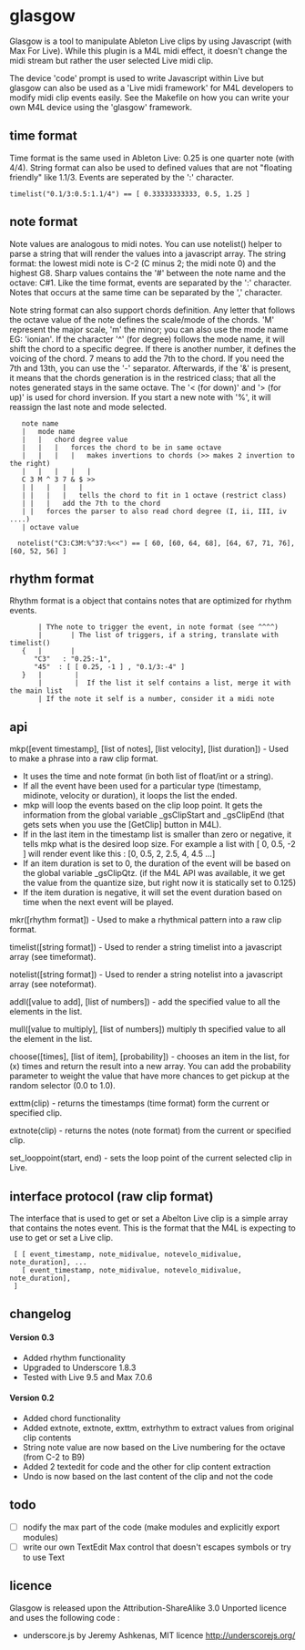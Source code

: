 glasgow
=======

Glasgow is a tool to manipulate Ableton Live clips by using Javascript (with Max For Live). 
While this plugin is a M4L midi effect, it doesn't change the midi stream but rather the user
selected Live midi clip.

The device 'code' prompt is used to write Javascript within Live but glasgow can also be used as a
'Live midi framework' for M4L developers to modify midi clip events easily. See the Makefile on how 
you can write your own M4L device using the 'glasgow' framework.

time format
-----------
Time format is the same used in Ableton Live: 0.25 is one quarter note (with 4/4). String 
format can also be used to defined values that are not "floating friendly" like 1.1/3. 
Events are seperated by the ':' character.

    timelist("0.1/3:0.5:1.1/4") == [ 0.33333333333, 0.5, 1.25 ]

note format
-----------
Note values are analogous to midi notes. You can use notelist() helper to parse a string that 
will render the values into a javascript array. The string format: the lowest midi note is 
C-2 (C minus 2; the midi note 0) and the highest G8. Sharp values contains the '#' between 
the note name and the octave: C#1. Like the time format, events are separated by the ':'
character. Notes that occurs at the same time can be separated by the ',' character.

Note string format can also support chords definition. Any letter that follows the octave
value of the note defines the scale/mode of the chords. 'M' represent the major scale, 
'm' the minor; you can also use the mode name EG: 'ionian'. If the character '^' (for degree) 
follows the mode name, it will shift the chord to a specific degree. If there is another
number, it defines the voicing of the chord. 7 means to add the 7th to the chord. If you
need the 7th and 13th, you can use the '-' separator. Afterwards, if the '&amp;' is present,
it means that the chords generation is in the restriced class; that all the notes generated
stays in the same octave. The '< (for down)' and '> (for up)' is used for chord inversion.
If you start a new note with '%', it will reassign the last note and mode selected.

       note name
       |   mode name 
       |   |   chord degree value
       |   |   |   forces the chord to be in same octave
       |   |   |   |   makes invertions to chords (>> makes 2 invertion to the right)
       |   |   |   |   | 
       C 3 M ^ 3 7 & $ >> 
       | |   |   |   | 
       | |   |   |   tells the chord to fit in 1 octave (restrict class)
       | |   |   add the 7th to the chord
       | |   forces the parser to also read chord degree (I, ii, III, iv ....)
       | octave value

      notelist("C3:C3M:%^37:%<<") == [ 60, [60, 64, 68], [64, 67, 71, 76], [60, 52, 56] ]

rhythm format
-------------
Rhythm format is a object that contains notes that are optimized for rhythm events.
 
        
           | TYhe note to trigger the event, in note format (see ^^^^)
           |       | The list of triggers, if a string, translate with timelist()
       {   |       |
          "C3"   : "0.25:-1",
          "45"  : [ [ 0.25, -1 ] , "0.1/3:-4" ]
       }   |        |
           |        |  If the list it self contains a list, merge it with the main list
           | If the note it self is a number, consider it a midi note

api 
---
mkp([event timestamp], [list of notes], [list velocity], [list duration]) - Used to make a 
phrase into a raw clip format.

* It uses the time and note format (in both list of float/int or a string).
* If all the event have been used for a particular type (timestamp, midinote, velocity or 
duration), it loops the list the ended.
* mkp will loop the events based on the clip loop point. It gets the information
from the global variable _gsClipStart and _gsClipEnd (that gets sets when you use the 
[GetClip]  button in M4L). 
* If in the last item in the timestamp list is smaller than zero or negative, it tells mkp 
what is the desired loop size. For example a list with [ 0, 0.5, -2 ] will render event like 
this : [0, 0.5, 2, 2.5, 4, 4.5 ...]
* If an item duration is set to 0, the duration of the event will be based on the global 
variable _gsClipQtz. (if the M4L API was available, it we get the value from the quantize 
size, but right now it is statically set to 0.125)
* If the item duration is negative, it will set the event duration based on time when the
next event will be played.

mkr([rhythm format]) - Used to make a rhythmical pattern into a raw clip format.

timelist([string format]) - Used to render a string timelist into a javascript array 
(see timeformat).

notelist([string format]) - Used to render a string notelist into a javascript array
(see noteformat).

addl([value to add], [list of numbers]) - add the specified value to all the elements in the 
list.

mull([value to multiply], [list of numbers]) multiply th specified value to all the element
in the list.

choose([times], [list of item], [probability]) - chooses an item in the list, for (x) times 
and  return the result into a new array. You can add the probability parameter to weight 
the value that have more chances to get pickup at the random selector (0.0 to 1.0).

exttm(clip) - returns the timestamps (time format) form the current or specified clip.

extnote(clip) - returns the notes (note format) from the current or specified clip.

set_looppoint(start, end) - sets the loop point of the current selected clip in Live.

interface protocol (raw clip format)
------------------------------------
The interface that is used to get or set a Abelton Live clip is a simple array that
contains the notes event. This is the format that the M4L is expecting to use
to get or set a Live clip.

     [ [ event_timestamp, note_midivalue, notevelo_midivalue, note_duration], ... 
       [ event_timestamp, note_midivalue, notevelo_midivalue, note_duration],
     ]

changelog
---------
#### Version 0.3 ####
- Added rhythm functionality
- Upgraded to Underscore 1.8.3
- Tested with Live 9.5 and Max 7.0.6

#### Version 0.2 ####
- Added chord functionality
- Added extnote, extnote, exttm, extrhythm to extract values from original clip contents
- String note value are now based on the Live numbering for the octave (from C-2 to B9)
- Added 2 textedit for code and the other for clip content extraction
- Undo is now based on the last content of the clip and not the code

todo
----
- [ ] nodify the max part of the code (make modules and explicitly export modules)
- [ ] write our own TextEdit Max control that doesn't escapes symbols or try to use
Text

licence
-------
Glasgow is released upon the Attribution-ShareAlike 3.0 Unported licence and uses the 
following code :
* underscore.js by Jeremy Ashkenas, MIT licence http://underscorejs.org/


